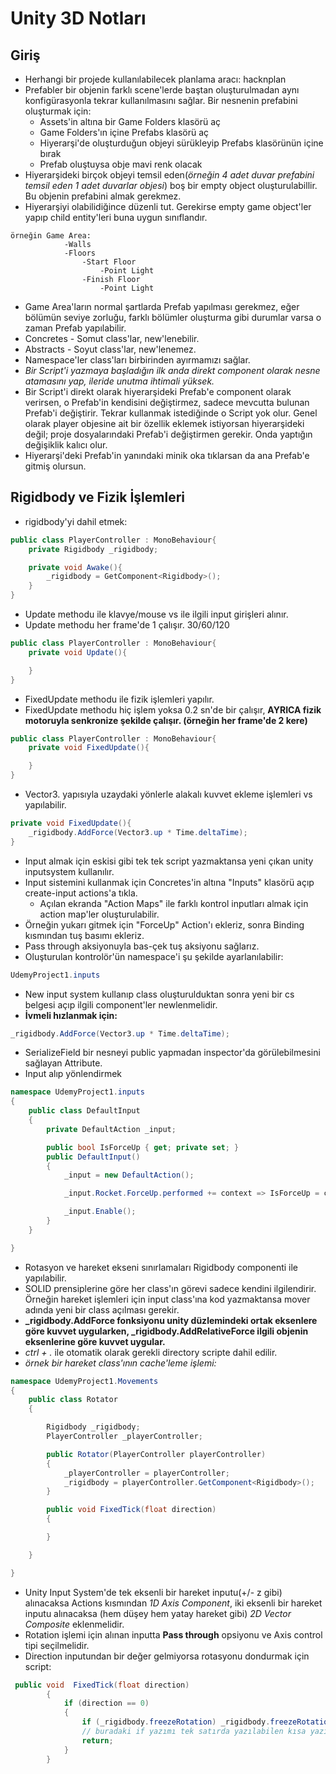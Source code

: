 # Unity 3D Notları
## Giriş
* Herhangi bir projede kullanılabilecek planlama aracı: hacknplan
* Prefabler bir objenin farklı scene'lerde baştan oluşturulmadan aynı konfigürasyonla tekrar kullanılmasını sağlar. Bir nesnenin prefabini oluşturmak için:
    - Assets'in altına bir Game Folders klasörü aç
    - Game Folders'ın içine Prefabs klasörü aç
    - Hiyerarşi'de oluşturduğun objeyi sürükleyip Prefabs klasörünün içine bırak
    - Prefab oluştuysa obje mavi renk olacak
* Hiyerarşideki birçok objeyi temsil eden(*örneğin 4 adet duvar prefabini temsil eden 1 adet duvarlar objesi*) boş bir empty object oluşturulabillir. Bu objenin prefabini almak gerekmez.
* Hiyerarşiyi olabilidiğince düzenli tut. Gerekirse empty game object'ler yapıp child entity'leri buna uygun sınıflandır.
``` 
örneğin Game Area:
            -Walls
            -Floors
                -Start Floor
                    -Point Light
                -Finish Floor
                    -Point Light
```
* Game Area'ların normal şartlarda Prefab yapılması gerekmez, eğer bölümün seviye zorluğu, farklı bölümler oluşturma gibi durumlar varsa o zaman Prefab yapılabilir.
* Concretes - Somut class'lar, new'lenebilir.
* Abstracts - Soyut class'lar, new'lenemez.
* Namespace'ler class'ları birbirinden ayırmamızı sağlar.
* *Bir Script'i yazmaya başladığın ilk anda direkt component olarak nesne atamasını yap, ileride unutma ihtimali yüksek.*
* Bir Script'i direkt olarak hiyerarşideki Prefab'e component olarak verirsen, o Prefab'in kendisini değiştirmez, sadece mevcutta bulunan Prefab'i değiştirir. Tekrar kullanmak istediğinde o Script yok olur. Genel olarak player objesine ait bir özellik eklemek istiyorsan hiyerarşideki değil; proje dosyalarındaki Prefab'i değiştirmen gerekir. Onda yaptığın değişiklik kalıcı olur.
* Hiyerarşi'deki Prefab'in yanındaki minik oka tıklarsan da ana Prefab'e gitmiş olursun.
## Rigidbody ve Fizik İşlemleri
* rigidbody'yi dahil etmek:
```cs
public class PlayerController : MonoBehaviour{
    private Rigidbody _rigidbody;

    private void Awake(){
        _rigidbody = GetComponent<Rigidbody>();
    }
}
```
* Update methodu ile klavye/mouse vs ile ilgili input girişleri alınır.
* Update methodu her frame'de 1 çalışır. 30/60/120
```cs
public class PlayerController : MonoBehaviour{
    private void Update(){

    }
}
```
* FixedUpdate methodu ile fizik işlemleri yapılır.
* FixedUpdate methodu hiç işlem yoksa 0.2 sn'de bir çalışır, **AYRICA fizik motoruyla senkronize şekilde çalışır. (örneğin her frame'de 2 kere)**
```cs
public class PlayerController : MonoBehaviour{
    private void FixedUpdate(){

    }
}
```
* Vector3. yapısıyla uzaydaki yönlerle alakalı kuvvet ekleme işlemleri vs yapılabilir.
```cs
private void FixedUpdate(){
    _rigidbody.AddForce(Vector3.up * Time.deltaTime);
}
```
* Input almak için eskisi gibi tek tek script yazmaktansa yeni çıkan unity inputsystem kullanılır.
* Input sistemini kullanmak için Concretes'in altına "Inputs" klasörü açıp create-input actions'a tıkla.
    - Açılan ekranda "Action Maps" ile farklı kontrol inputları almak için action map'ler oluşturulabilir.
* Örneğin yukarı gitmek için "ForceUp" Action'ı ekleriz, sonra Binding kısmından tuş basımı ekleriz.
* Pass through aksiyonuyla bas-çek tuş aksiyonu sağlarız.
* Oluşturulan kontrolör'ün namespace'i şu şekilde ayarlanılabilir:
```cs
UdemyProject1.inputs
```
* New input system kullanıp class oluşturulduktan sonra yeni bir cs belgesi açıp ilgili component'ler newlenmelidir.
* **İvmeli hızlanmak için:**
```cs
_rigidbody.AddForce(Vector3.up * Time.deltaTime);
```
* SerializeField bir nesneyi public yapmadan inspector'da görülebilmesini sağlayan Attribute.
* Input alıp yönlendirmek
```cs
namespace UdemyProject1.inputs
{
    public class DefaultInput
    {
        private DefaultAction _input;

        public bool IsForceUp { get; private set; } 
        public DefaultInput()
        {
            _input = new DefaultAction();

            _input.Rocket.ForceUp.performed += context => IsForceUp = context.ReadValueAsButton();

            _input.Enable();
        }
    }

}
```
* Rotasyon ve hareket ekseni sınırlamaları Rigidbody componenti ile yapılabilir.
* SOLID prensiplerine göre her class'ın görevi sadece kendini ilgilendirir. Örneğin hareket işlemleri için input class'ına kod yazmaktansa mover adında yeni bir class açılması gerekir.
* **_rigidbody.AddForce fonksiyonu unity düzlemindeki ortak eksenlere göre kuvvet uygularken, _rigidbody.AddRelativeForce ilgili objenin eksenlerine göre kuvvet uygular.**
* *ctrl + .* ile otomatik olarak gerekli directory scripte dahil edilir.
* *örnek bir hareket class'ının cache'leme işlemi:*
```cs
namespace UdemyProject1.Movements
{
    public class Rotator
    {

        Rigidbody _rigidbody;
        PlayerController _playerController;

        public Rotator(PlayerController playerController)
        {
            _playerController = playerController;
            _rigidbody = playerController.GetComponent<Rigidbody>();
        }

        public void FixedTick(float direction)
        {

        }

    }

}
```
* Unity Input System'de tek eksenli bir hareket inputu(+/- z gibi) alınacaksa Actions kısmından *1D Axis Component*, iki eksenli bir hareket inputu alınacaksa (hem düşey hem yatay hareket gibi) *2D Vector Composite* eklenmelidir.
* Rotation işlemi için alınan inputta **Pass through** opsiyonu ve Axis control tipi seçilmelidir.
* Direction inputundan bir değer gelmiyorsa rotasyonu dondurmak için script:
```cs
 public void  FixedTick(float direction)
        {
            if (direction == 0)
            {
                if (_rigidbody.freezeRotation) _rigidbody.freezeRotation = false;
                // buradaki if yazımı tek satırda yazılabilen kısa yazım
                return;
            }
        }
```
